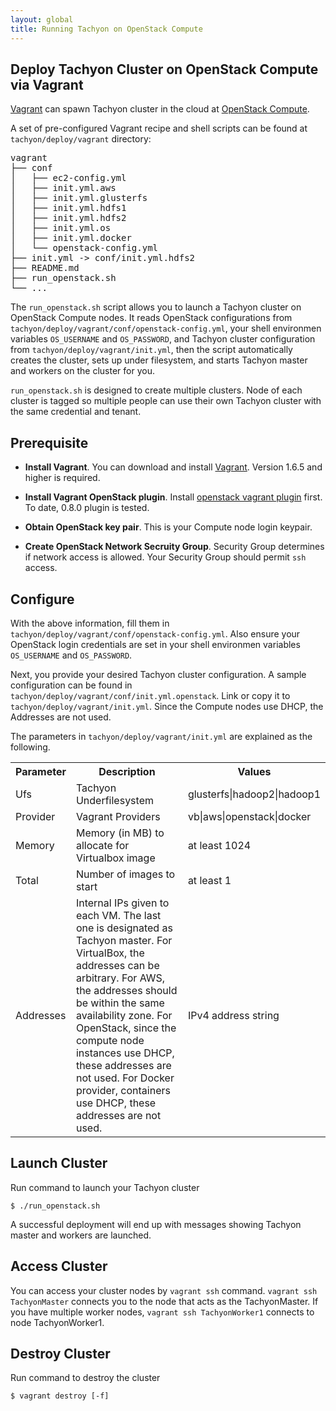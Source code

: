 ```yaml
---
layout: global
title: Running Tachyon on OpenStack Compute
---
```


## Deploy Tachyon Cluster on OpenStack Compute via Vagrant

[Vagrant](https://www.vagrantup.com/downloads.html) can spawn Tachyon cluster in the cloud at [OpenStack Compute](http://www.openstack.org/software/openstack-compute/).

A set of pre-configured Vagrant recipe and shell scripts can be found at `tachyon/deploy/vagrant`
directory:

<pre>
vagrant
├── conf
│   ├── ec2-config.yml
│   ├── init.yml.aws
│   ├── init.yml.glusterfs
│   ├── init.yml.hdfs1
│   ├── init.yml.hdfs2
│   ├── init.yml.os
│   ├── init.yml.docker
│   └── openstack-config.yml
├── init.yml -> conf/init.yml.hdfs2
├── README.md
├── run_openstack.sh
└── ...
</pre>

The `run_openstack.sh` script allows you to launch a Tachyon cluster on OpenStack Compute nodes. It reads OpenStack configurations from `tachyon/deploy/vagrant/conf/openstack-config.yml`, your shell environmen variables `OS_USERNAME` and `OS_PASSWORD`, and Tachyon cluster configuration from `tachyon/deploy/vagrant/init.yml`, then the script automatically creates the cluster, sets up under filesystem, and starts Tachyon master and workers on the cluster for you.

`run_openstack.sh` is designed to create multiple clusters. Node of each cluster is tagged so multiple people can use their own Tachyon cluster with the same credential and tenant.

## Prerequisite
* **Install Vagrant**. You can download and install [Vagrant](https://www.vagrantup.com/downloads.html). Version 1.6.5 and higher is required. 

* **Install Vagrant OpenStack plugin**. Install [openstack vagrant plugin](https://github.com/cloudbau/vagrant-openstack-plugin) first. To date, 0.8.0 plugin is tested. 

* **Obtain OpenStack key pair**. This is your Compute node login keypair. 

* **Create OpenStack Network Secruity Group**. Security Group determines if network access is allowed. Your Security Group should permit `ssh` access. 


## Configure

With the above information, fill them in `tachyon/deploy/vagrant/conf/openstack-config.yml`. Also ensure your OpenStack login credentials are set in your shell environmen variables `OS_USERNAME` and `OS_PASSWORD`.

Next, you provide your desired Tachyon cluster configuration. A sample configuration can be found in `tachyon/deploy/vagrant/conf/init.yml.openstack`. Link or copy it to `tachyon/deploy/vagrant/init.yml`. Since the Compute nodes use DHCP, the Addresses are not used.

The parameters in `tachyon/deploy/vagrant/init.yml` are explained as the following.

<table class="table">
<tr>
    <th>Parameter</th><th>Description</th><th>Values</th>
</tr>
<tr>
    <td>Ufs</td><td>Tachyon Underfilesystem</td><td>glusterfs|hadoop2|hadoop1</td>
</tr>
<tr>
    <td>Provider</td><td>Vagrant Providers</td><td>vb|aws|openstack|docker</td>
</tr>
<tr>
    <td>Memory</td><td>Memory (in MB) to allocate for Virtualbox image</td><td>at least 1024</td>
</tr>
<tr>
    <td>Total</td><td>Number of images to start</td><td>at least 1</td>
</tr>
<tr>
    <td>Addresses</td><td>Internal IPs given to each VM. The last one is designated as Tachyon master.
For VirtualBox, the addresses can be arbitrary.
For AWS, the addresses should be within the same availability zone.
For OpenStack, since the compute node instances use DHCP, these addresses are not used.
For Docker provider, containers use DHCP, these addresses are not used.
</td><td>IPv4 address string</td>
</tr>
</table>

## Launch Cluster

Run command to launch your Tachyon cluster

    $ ./run_openstack.sh

A successful deployment will end up with messages showing Tachyon master and workers are launched.

## Access Cluster

You can access your cluster nodes by `vagrant ssh` command. `vagrant ssh TachyonMaster` connects you to the node that acts as the TachyonMaster. If you have multiple worker nodes, `vagrant ssh TachyonWorker1` connects to node TachyonWorker1.

## Destroy Cluster

Run command to destroy the cluster

    $ vagrant destroy [-f]
